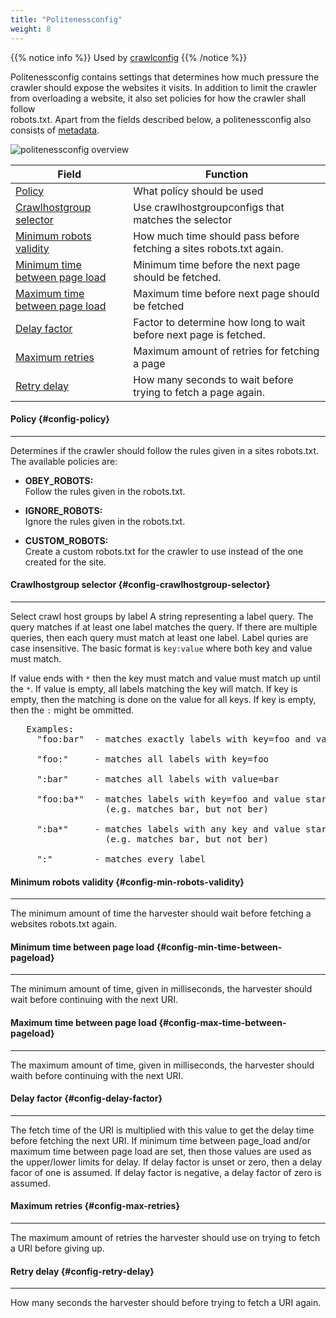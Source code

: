 ```yaml
---
title: "Politenessconfig"
weight: 8
---
```


{{% notice info %}}
Used by [crawlconfig](../crawlconfig)
{{% /notice %}}  

Politenessconfig contains settings that determines how much pressure the crawler should expose the websites it visits.
In addition to limit the crawler from overloading a website, it also set policies for how the crawler shall follow  
robots.txt. Apart from the fields described below, a politenessconfig also consists of [metadata](../#veidemann-meta).

![politenessconfig overview](/veidemann/docs/img/politenessconfig/veidemann_dashboard_politenessconfig_overview.png)  


Field                                                               | Function
--------------------------------------------------------------------|-----------------------------------------
[Policy](#config-policy)                                            | What policy should be used
[Crawlhostgroup selector](#config-crawlhostgroup-selector)          | Use crawlhostgroupconfigs that matches the selector
[Minimum robots validity](#config-min-robots-validity)              | How much time should pass before fetching a sites robots.txt again.
[Minimum time between page load](#config-min-time-between-pageload) | Minimum time before the next page should be fetched.
[Maximum time between page load](#config-max-time-between-pageload) | Maximum time before next page should be fetched
[Delay factor](#config-delay-factor)                                | Factor to determine how long to wait before next page is fetched.
[Maximum retries](#config-max-retries)                              | Maximum amount of retries for fetching a page
[Retry delay](#config-retry-delay)                                  | How many seconds to wait before trying to fetch a page again.


#### Policy {#config-policy}
----------------------------  
Determines if the crawler should follow the rules given in a sites robots.txt.
The available policies are:

- **OBEY_ROBOTS:**  
    Follow the rules given in the robots.txt.
   
- **IGNORE_ROBOTS:**  
    Ignore the rules given in the robots.txt.

- **CUSTOM_ROBOTS:**  
    Create a custom robots.txt for the crawler to use instead of the one created for the site.
 

#### Crawlhostgroup selector {#config-crawlhostgroup-selector}
--------------------------------------------------------------
Select crawl host groups by label
  A string representing a label query. The query matches if at least one label matches the query.
  If there are multiple queries, then each query must match at least one label.
  Label quries are case insensitive. The basic format is <code>key:value</code> where both key and value must match.
  
  If value ends with <code>&ast;</code> then the key must match and value must match up until the <code>&ast;</code>.
  If value is empty, all labels matching the key will match.
  If key is empty, then the matching is done on the value for all keys.
  If key is empty, then the <code>:</code> might be ommitted.

<pre>
   Examples:
     "foo:bar"  - matches exactly labels with key=foo and value=bar  
     
     "foo:"     - matches all labels with key=foo  
     
     ":bar"     - matches all labels with value=bar  
       
     "foo:ba*"  - matches labels with key=foo and value starting with ba 
                  (e.g. matches bar, but not ber)  
     
     ":ba*"     - matches labels with any key and value starting with ba 
                  (e.g. matches bar, but not ber)  
     
     ":"        - matches every label
</pre>

#### Minimum robots validity {#config-min-robots-validity}
----------------------------------------------------------
The minimum amount of time the harvester should wait before fetching a websites robots.txt again.
 
#### Minimum time between page load {#config-min-time-between-pageload}
-----------------------------------------------------------------------
The minimum amount of time, given in milliseconds, the harvester should wait before continuing with the next URI.

#### Maximum time between page load {#config-max-time-between-pageload}
-----------------------------------------------------------------------
The maximum amount of time, given in milliseconds, the harvester should waith before continuing with the next URI.

#### Delay factor {#config-delay-factor}
----------------------------------------
The fetch time of the URI is multiplied with this value to get the delay time before fetching the next URI.
If minimum time between page_load and/or maximum time between page load are set, then those values are used as
the upper/lower limits for delay.
If delay factor is unset or zero, then a delay facor of one is assumed. If delay factor is negative,
a delay factor of zero is assumed.

#### Maximum retries {#config-max-retries}
------------------------------------------
The maximum amount of retries the harvester should use on trying to fetch a URI before giving up.

#### Retry delay {#config-retry-delay}
--------------------------------------
How many seconds the harvester should before trying to fetch a URI again. 


    
 

